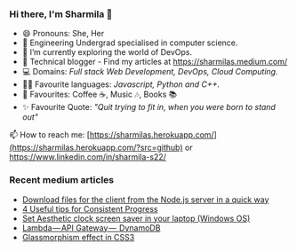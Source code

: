 ### Hi there, I'm Sharmila 👋

- 😄 Pronouns: She, Her
- 🏫 Engineering Undergrad specialised in computer science.<!-- - 🔭 I’m currently working as an intern at _Tactlabs, Ontorio._ -->
- 🌱 I’m currently exploring the world of DevOps.
- 🌟 Technical blogger - Find my articles at https://sharmilas.medium.com/
- 💻 Domains: _Full stack Web Development, DevOps, Cloud Computing._
- 👩‍💻 Favourite languages: _Javascript, Python and C++._
- 💞 Favourites: Coffee ☕, Music 🎶, Books 📚
- ✨ Favourite Quote: _"Quit trying to fit in, when you were born to stand out"_

📫 How to reach me: [https://sharmilas.herokuapp.com/](https://sharmilas.herokuapp.com/?src=github) or https://www.linkedin.com/in/sharmila-s22/

### Recent medium articles
<!-- MEDIUM-STORY-LIST:START -->
- [Download files for the client from the Node.js server in a quick way](https://sharmilas.medium.com/download-files-for-the-client-from-the-node-js-server-using-this-quick-way-d35c527f5e48?source=rss-5da727287624------2)
- [4 Useful tips for Consistent Progress](https://sharmilas.medium.com/4-useful-tips-for-consistent-progress-2cc228bac139?source=rss-5da727287624------2)
- [Set Aesthetic clock screen saver in your laptop &lpar;Windows OS&rpar;](https://sharmilas.medium.com/set-aesthetic-clock-screen-saver-in-your-laptop-windows-os-122db5e871a4?source=rss-5da727287624------2)
- [Lambda — API Gateway —  DynamoDB](https://medium.com/featurepreneur/lambda-api-gateway-dynamodb-d8a35c379810?source=rss-5da727287624------2)
- [Glassmorphism effect in CSS3](https://medium.com/featurepreneur/glassmorphism-effect-in-css3-988d7e8e92da?source=rss-5da727287624------2)
<!-- MEDIUM-STORY-LIST:END -->

<!--
**SharmilaS22/SharmilaS22** is a ✨ _special_ ✨ repository because its `README.md` (this file) appears on your GitHub profile.

Here are some ideas to get you started:

- 🔭 I’m currently working on ...
- 🌱 I’m currently learning ...
- 👯 I’m looking to collaborate on ...
- 🤔 I’m looking for help with ...
- 💬 Ask me about ...
- 📫 How to reach me: ...
- 😄 Pronouns: ...
- ⚡ Fun fact: ...
-->
